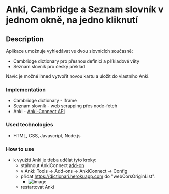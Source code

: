 # Anki, Cambridge a Seznam slovník v jednom okně, na jedno kliknutí

## Description
Aplikace umožnuje vyhledávat ve dvou slovnících současně:
- Cambridge dictionary pro přesnou definici a příkladové věty
- Seznam slovník pro český překlad

Navíc je možné ihned vytvořit novou kartu a uložit do vlastního Anki.

### Implementation 
- Cambridge dictionary - iframe
- Seznam slovník - web scrapping přes node-fetch
- Anki - [Anki-Connect API](https://foosoft.net/projects/anki-connect/)

### Used technologies
- HTML, CSS, Javascript, Node.js
 
### How to use
- k využití Anki je třeba udělat tyto kroky:
	- stáhnout AnkiConnect [add-on](https://ankiweb.net/shared/info/2055492159)
	- v Anki: Tools -> Add-ons -> AnkiConnect -> Config
	- přidat https://dictionari.herokuapp.com do "webCorsOriginList":
		- ![image](https://user-images.githubusercontent.com/87309427/177270166-eb8d7b61-7976-493c-88e9-9687be98e020.png)
  - restartovat Anki




